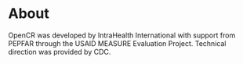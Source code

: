 # About

OpenCR was developed by IntraHealth International with support from PEPFAR through the USAID MEASURE Evaluation Project. Technical direction was provided by CDC. 

